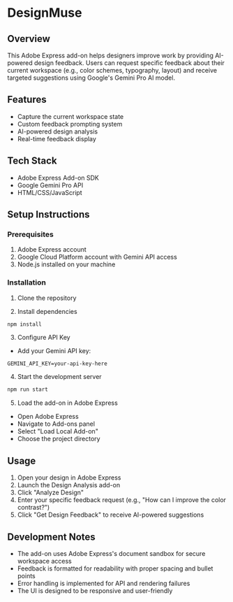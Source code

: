 # DesignMuse

## Overview
This Adobe Express add-on helps designers improve work by providing AI-powered design feedback. Users can request specific feedback about their current workspace (e.g., color schemes, typography, layout) and receive targeted suggestions using Google's Gemini Pro AI model.

## Features
- Capture the current workspace state
- Custom feedback prompting system
- AI-powered design analysis
- Real-time feedback display

## Tech Stack
- Adobe Express Add-on SDK
- Google Gemini Pro API
- HTML/CSS/JavaScript

## Setup Instructions

### Prerequisites
1. Adobe Express account
2. Google Cloud Platform account with Gemini API access
3. Node.js installed on your machine

### Installation
1. Clone the repository

2. Install dependencies
```bash
npm install
```

3. Configure API Key
- Add your Gemini API key:
```
GEMINI_API_KEY=your-api-key-here
```

4. Start the development server
```bash
npm run start
```

5. Load the add-on in Adobe Express
- Open Adobe Express
- Navigate to Add-ons panel
- Select "Load Local Add-on"
- Choose the project directory

## Usage
1. Open your design in Adobe Express
2. Launch the Design Analysis add-on
3. Click "Analyze Design"
4. Enter your specific feedback request (e.g., "How can I improve the color contrast?")
5. Click "Get Design Feedback" to receive AI-powered suggestions

## Development Notes
- The add-on uses Adobe Express's document sandbox for secure workspace access
- Feedback is formatted for readability with proper spacing and bullet points
- Error handling is implemented for API and rendering failures
- The UI is designed to be responsive and user-friendly
